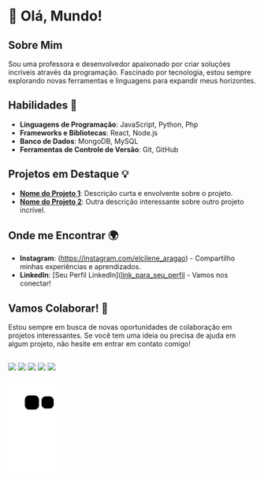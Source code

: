 # 👋 Olá, Mundo!

## Sobre Mim

Sou uma professora e desenvolvedor apaixonado por criar soluções incríveis através da programação. Fascinado por tecnologia, estou sempre explorando novas ferramentas e linguagens para expandir meus horizontes.

## Habilidades 🚀

- **Linguagens de Programação**: JavaScript, Python, Php
- **Frameworks e Bibliotecas**: React, Node.js
- **Banco de Dados**: MongoDB, MySQL
- **Ferramentas de Controle de Versão**: Git, GitHub


## Projetos em Destaque 💡

- **[Nome do Projeto 1](link_para_o_projeto_1)**: Descrição curta e envolvente sobre o projeto.
- **[Nome do Projeto 2](link_para_o_projeto_2)**: Outra descrição interessante sobre outro projeto incrível.

## Onde me Encontrar 🌍

- **Instagram**: (https://instagram.com/elcilene_aragao) - Compartilho minhas experiências e aprendizados.
- **LinkedIn**: [Seu Perfil LinkedIn]([link_para_seu_perfil](https://www.linkedin.com/in/elcilene-matos-de-aragao-549389200) - Vamos nos conectar!

## Vamos Colaborar! 🤝

Estou sempre em busca de novas oportunidades de colaboração em projetos interessantes. Se você tem uma ideia ou precisa de ajuda em algum projeto, não hesite em entrar em contato comigo!


  
  
##
  
  
<div> 
  <a href="https:https://www.youtube.com/channel/UCRuptyE0XhiIvYWQoayjMZg/featured" target="_blank"><img src="https://img.shields.io/badge/YouTube-FF0000?style=for-the-badge&logo=youtube&logoColor=white" target="_blank"></a>
  <a href="https://instagram.com/elcilene_aragao" target="_blank"><img src="https://img.shields.io/badge/-Instagram-%23E4405F?style=for-the-badge&logo=instagram&logoColor=white" target="_blank"></a>
 <a href="https://discord.gg/Elcilene#8945" target="_blank"><img src="https://img.shields.io/badge/Discord-7289DA?style=for-the-badge&logo=discord&logoColor=white" target="_blank"></a> 
  <a href = "mailto:elcilenematosaragao@gmail.com"><img src="https://img.shields.io/badge/-Gmail-%23333?style=for-the-badge&logo=gmail&logoColor=white" target="_blank"></a>
  <a href="https://www.linkedin.com/in/elcilene-matos-de-aragao-549389200" target="_blank"><img src="https://img.shields.io/badge/-LinkedIn-%230077B5?style=for-the-badge&logo=linkedin&logoColor=white" target="_blank"></a> 
 
  ![Snake animation](https://github.com/rafaballerini/rafaballerini/blob/output/github-contribution-grid-snake.svg)
 
</div>
